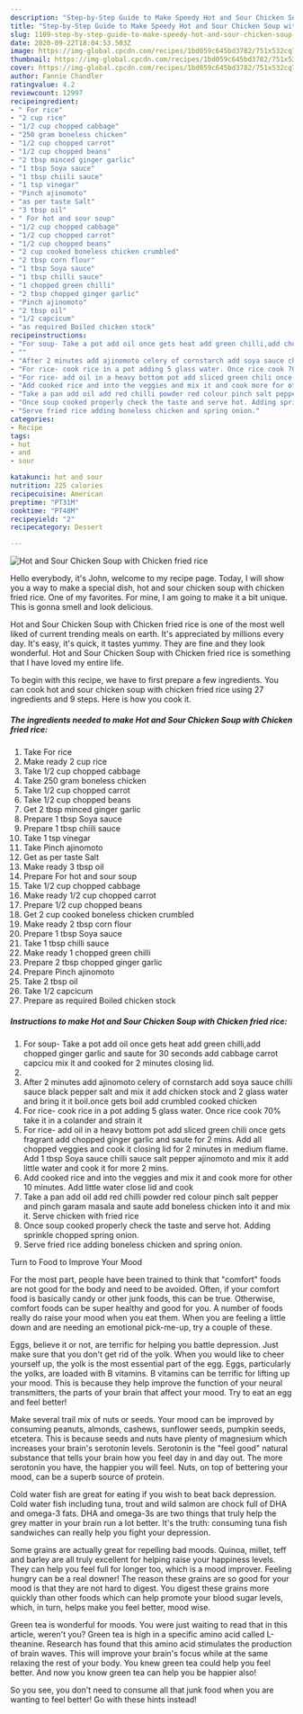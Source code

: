 ```yaml
---
description: "Step-by-Step Guide to Make Speedy Hot and Sour Chicken Soup with Chicken fried rice"
title: "Step-by-Step Guide to Make Speedy Hot and Sour Chicken Soup with Chicken fried rice"
slug: 1109-step-by-step-guide-to-make-speedy-hot-and-sour-chicken-soup-with-chicken-fried-rice
date: 2020-09-22T18:04:53.503Z
image: https://img-global.cpcdn.com/recipes/1bd059c645bd3782/751x532cq70/hot-and-sour-chicken-soup-with-chicken-fried-rice-recipe-main-photo.jpg
thumbnail: https://img-global.cpcdn.com/recipes/1bd059c645bd3782/751x532cq70/hot-and-sour-chicken-soup-with-chicken-fried-rice-recipe-main-photo.jpg
cover: https://img-global.cpcdn.com/recipes/1bd059c645bd3782/751x532cq70/hot-and-sour-chicken-soup-with-chicken-fried-rice-recipe-main-photo.jpg
author: Fannie Chandler
ratingvalue: 4.2
reviewcount: 12997
recipeingredient:
- " For rice"
- "2 cup rice"
- "1/2 cup chopped cabbage"
- "250 gram boneless chicken"
- "1/2 cup chopped carrot"
- "1/2 cup chopped beans"
- "2 tbsp minced ginger garlic"
- "1 tbsp Soya sauce"
- "1 tbsp chiili sauce"
- "1 tsp vinegar"
- "Pinch ajinomoto"
- "as per taste Salt"
- "3 tbsp oil"
- " For hot and sour soup"
- "1/2 cup chopped cabbage"
- "1/2 cup chopped carrot"
- "1/2 cup chopped beans"
- "2 cup cooked boneless chicken crumbled"
- "2 tbsp corn flour"
- "1 tbsp Soya sauce"
- "1 tbsp chilli sauce"
- "1 chopped green chilli"
- "2 tbsp chopped ginger garlic"
- "Pinch ajinomoto"
- "2 tbsp oil"
- "1/2 capcicum"
- "as required Boiled chicken stock"
recipeinstructions:
- "For soup- Take a pot add oil once gets heat add green chilli,add chopped ginger garlic and saute for 30 seconds add cabbage carrot capcicu mix it and cooked for 2 minutes closing lid."
- ""
- "After 2 minutes add ajinomoto celery of cornstarch add soya sauce chilli sauce black pepper salt and mix it add chicken stock and 2 glass water and bring it it boil.once gets boil add crumbled cooked chicken"
- "For rice- cook rice in a pot adding 5 glass water. Once rice cook 70% take it in a colander and strain it"
- "For rice- add oil in a heavy bottom pot add sliced green chili once gets fragrant add chopped ginger garlic and saute for 2 mins. Add all chopped veggies and cook it closing lid for 2 minutes in medium flame. Add 1 tbsp Soya sauce chilli sauce salt pepper ajinomoto and mix it add little water and cook it for more 2 mins."
- "Add cooked rice and into the veggies and mix it and cook more for other 10 minutes. Add little water close lid and cook"
- "Take a pan add oil add red chilli powder red colour pinch salt pepper and pinch garam masala and saute add boneless chicken into it and mix it. Serve chicken with fried rice"
- "Once soup cooked properly check the taste and serve hot. Adding sprinkle chopped spring onion."
- "Serve fried rice adding boneless chicken and spring onion."
categories:
- Recipe
tags:
- hot
- and
- sour

katakunci: hot and sour 
nutrition: 225 calories
recipecuisine: American
preptime: "PT31M"
cooktime: "PT48M"
recipeyield: "2"
recipecategory: Dessert

---
```



![Hot and Sour Chicken Soup with Chicken fried rice](https://img-global.cpcdn.com/recipes/1bd059c645bd3782/751x532cq70/hot-and-sour-chicken-soup-with-chicken-fried-rice-recipe-main-photo.jpg)

Hello everybody, it's John, welcome to my recipe page. Today, I will show you a way to make a special dish, hot and sour chicken soup with chicken fried rice. One of my favorites. For mine, I am going to make it a bit unique. This is gonna smell and look delicious.



Hot and Sour Chicken Soup with Chicken fried rice is one of the most well liked of current trending meals on earth. It's appreciated by millions every day. It's easy, it's quick, it tastes yummy. They are fine and they look wonderful. Hot and Sour Chicken Soup with Chicken fried rice is something that I have loved my entire life.


To begin with this recipe, we have to first prepare a few ingredients. You can cook hot and sour chicken soup with chicken fried rice using 27 ingredients and 9 steps. Here is how you cook it.

<!--inarticleads1-->

##### The ingredients needed to make Hot and Sour Chicken Soup with Chicken fried rice:

1. Take  For rice
1. Make ready 2 cup rice
1. Take 1/2 cup chopped cabbage
1. Take 250 gram boneless chicken
1. Take 1/2 cup chopped carrot
1. Take 1/2 cup chopped beans
1. Get 2 tbsp minced ginger garlic
1. Prepare 1 tbsp Soya sauce
1. Prepare 1 tbsp chiili sauce
1. Take 1 tsp vinegar
1. Take Pinch ajinomoto
1. Get as per taste Salt
1. Make ready 3 tbsp oil
1. Prepare  For hot and sour soup
1. Take 1/2 cup chopped cabbage
1. Make ready 1/2 cup chopped carrot
1. Prepare 1/2 cup chopped beans
1. Get 2 cup cooked boneless chicken crumbled
1. Make ready 2 tbsp corn flour
1. Prepare 1 tbsp Soya sauce
1. Take 1 tbsp chilli sauce
1. Make ready 1 chopped green chilli
1. Prepare 2 tbsp chopped ginger garlic
1. Prepare Pinch ajinomoto
1. Take 2 tbsp oil
1. Take 1/2 capcicum
1. Prepare as required Boiled chicken stock




<!--inarticleads2-->

##### Instructions to make Hot and Sour Chicken Soup with Chicken fried rice:

1. For soup- Take a pot add oil once gets heat add green chilli,add chopped ginger garlic and saute for 30 seconds add cabbage carrot capcicu mix it and cooked for 2 minutes closing lid.
1. 
1. After 2 minutes add ajinomoto celery of cornstarch add soya sauce chilli sauce black pepper salt and mix it add chicken stock and 2 glass water and bring it it boil.once gets boil add crumbled cooked chicken
1. For rice- cook rice in a pot adding 5 glass water. Once rice cook 70% take it in a colander and strain it
1. For rice- add oil in a heavy bottom pot add sliced green chili once gets fragrant add chopped ginger garlic and saute for 2 mins. Add all chopped veggies and cook it closing lid for 2 minutes in medium flame. Add 1 tbsp Soya sauce chilli sauce salt pepper ajinomoto and mix it add little water and cook it for more 2 mins.
1. Add cooked rice and into the veggies and mix it and cook more for other 10 minutes. Add little water close lid and cook
1. Take a pan add oil add red chilli powder red colour pinch salt pepper and pinch garam masala and saute add boneless chicken into it and mix it. Serve chicken with fried rice
1. Once soup cooked properly check the taste and serve hot. Adding sprinkle chopped spring onion.
1. Serve fried rice adding boneless chicken and spring onion.




Turn to Food to Improve Your Mood


For the most part, people have been trained to think that "comfort" foods are not good for the body and need to be avoided. Often, if your comfort food is basically candy or other junk foods, this can be true. Otherwise, comfort foods can be super healthy and good for you. A number of foods really do raise your mood when you eat them. When you are feeling a little down and are needing an emotional pick-me-up, try a couple of these.

Eggs, believe it or not, are terrific for helping you battle depression. Just make sure that you don't get rid of the yolk. When you would like to cheer yourself up, the yolk is the most essential part of the egg. Eggs, particularly the yolks, are loaded with B vitamins. B vitamins can be terrific for lifting up your mood. This is because they help improve the function of your neural transmitters, the parts of your brain that affect your mood. Try to eat an egg and feel better!

Make several trail mix of nuts or seeds. Your mood can be improved by consuming peanuts, almonds, cashews, sunflower seeds, pumpkin seeds, etcetera. This is because seeds and nuts have plenty of magnesium which increases your brain's serotonin levels. Serotonin is the "feel good" natural substance that tells your brain how you feel day in and day out. The more serotonin you have, the happier you will feel. Nuts, on top of bettering your mood, can be a superb source of protein.

Cold water fish are great for eating if you wish to beat back depression. Cold water fish including tuna, trout and wild salmon are chock full of DHA and omega-3 fats. DHA and omega-3s are two things that truly help the grey matter in your brain run a lot better. It's the truth: consuming tuna fish sandwiches can really help you fight your depression. 

Some grains are actually great for repelling bad moods. Quinoa, millet, teff and barley are all truly excellent for helping raise your happiness levels. They can help you feel full for longer too, which is a mood improver. Feeling hungry can be a real downer! The reason these grains are so good for your mood is that they are not hard to digest. You digest these grains more quickly than other foods which can help promote your blood sugar levels, which, in turn, helps make you feel better, mood wise.

Green tea is wonderful for moods. You were just waiting to read that in this article, weren't you? Green tea is high in a specific amino acid called L-theanine. Research has found that this amino acid stimulates the production of brain waves. This will improve your brain's focus while at the same relaxing the rest of your body. You knew green tea could help you feel better. And now you know green tea can help you be happier also!

So you see, you don't need to consume all that junk food when you are wanting to feel better! Go  with  these hints  instead!


